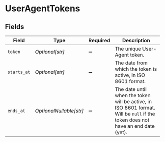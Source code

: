 # UserAgentTokens


## Fields

| Field                                                                                                                          | Type                                                                                                                           | Required                                                                                                                       | Description                                                                                                                    |
| ------------------------------------------------------------------------------------------------------------------------------ | ------------------------------------------------------------------------------------------------------------------------------ | ------------------------------------------------------------------------------------------------------------------------------ | ------------------------------------------------------------------------------------------------------------------------------ |
| `token`                                                                                                                        | *Optional[str]*                                                                                                                | :heavy_minus_sign:                                                                                                             | The unique User-Agent token.                                                                                                   |
| `starts_at`                                                                                                                    | *Optional[str]*                                                                                                                | :heavy_minus_sign:                                                                                                             | The date from which the token is active, in ISO 8601 format.                                                                   |
| `ends_at`                                                                                                                      | *OptionalNullable[str]*                                                                                                        | :heavy_minus_sign:                                                                                                             | The date until when the token will be active, in ISO 8601 format. Will be `null` if the token does not have an end date (yet). |